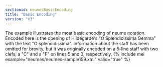 ```yaml
---
sectionid: neumesBasicEncoding
title: "Basic Encoding"
version: "v3"
---
```


The example illustrates the most basic encoding of neume notation. Encoded here is the opening of Hildegarde's "O Splendidissima Gemma" with the text "O splendidissima". Information about the staff has been omitted for brevity, but it was originally encoded on a 5-line staff with two clefs, a "C" and a "F" on lines 5 and 3, respectively.
{% include mei example="neumes/neumes-sample159.xml" valid="true" %}
    